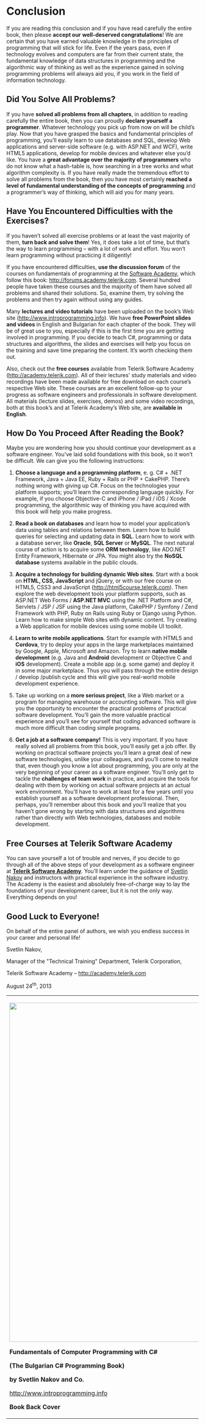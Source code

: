 # Conclusion

If you are reading this conclusion and if you have read carefully the entire book, then please **accept our** **well-deserved congratulations**\! We are certain that you have earned valuable knowledge in the principles of programming that will stick for life. Even if the years pass, even if technology evolves and computers are far from their current state, the fundamental knowledge of data structures in programming and the algorithmic way of thinking as well as the experience gained in solving programming problems will always aid you, if you work in the field of information technology.

## Did You Solve All Problems?

If you have **solved all problems from all chapters**, in addition to reading carefully the entire book, then you can proudly **declare yourself a programmer**. Whatever technology you pick up from now on will be child’s play. Now that you have grasped the basics and fundamental principles of programming, you’ll easily learn to use databases and SQL, develop Web applications and server-side software (e.g. with ASP.NET and WCF), write HTML5 applications, develop for mobile devices and whatever else you’d like. You have a **great advantage over the majority of programmers** who do not know what a hash-table is, how searching in a tree works and what algorithm complexity is. If you have really made the tremendous effort to solve all problems from the book, then you have most certainly **reached a level of fundamental understanding of the concepts of programming** and a programmer’s way of thinking, which will aid you for many years.

## Have You Encountered Difficulties with the Exercises?

If you haven’t solved all exercise problems or at least the vast majority of them, **turn back and solve them**\! Yes, it does take a lot of time, but that’s the way to learn programming – with a lot of work and effort. You won’t learn programming without practicing it diligently\!

If you have encountered difficulties, **use the discussion forum** of the courses on fundamentals of programming at the [Software Academy](http://softuni.bg), which follow this book: [<span class="underline">http://forums.academy.telerik.com</span>](http://forums.academy.telerik.com/). Several hundred people have taken these courses and the majority of them have solved all problems and shared their solutions. So, examine them, try solving the problems and then try again without using any guides.

Many **lectures and video tutorials** have been uploaded on the book’s Web site ([<span class="underline">http://www.introprogramming.info</span>](http://www.introprogramming.info)). We have **free PowerPoint slides and videos** in English and Bulgarian for each chapter of the book. They will be of great use to you, especially if this is the first time you are getting involved in programming. If you decide to teach C\#, programming or data structures and algorithms, the slides and exercises will help you focus on the training and save time preparing the content. It’s worth checking them out.

Also, check out the **free courses** available from Telerik Software Academy ([<span class="underline">http://academy.telerik.com</span>](http://academy.telerik.com)). All of their lectures' study materials and video recordings have been made available for free download on each course’s respective Web site. These courses are an excellent follow-up to your progress as software engineers and professionals in software development. All materials (lecture slides, exercises, demos) and some video recordings, both at this book’s and at Telerik Academy’s Web site, are **available in English**.

## How Do You Proceed After Reading the Book?

Maybe you are wondering how you should continue your development as a software engineer. You’ve laid solid foundations with this book, so it won’t be difficult. We can give you the following instructions:

1.  **Choose a language and a programming platform**, e. g. C\# + .NET Framework, Java + Java EE, Ruby + Rails or PHP + CakePHP. There’s nothing wrong with giving up C\#. Focus on the technologies your platform supports; you’ll learn the corresponding language quickly. For example, if you choose Objective-C and iPhone / iPad / iOS / Xcode programming, the algorithmic way of thinking you have acquired with this book will help you make progress.

2.  **Read a book on databases** and learn how to model your application’s data using tables and relations between them. Learn how to build queries for selecting and updating data in **SQL**. Learn how to work with a database server, like **Oracle**, **SQL Server** or **MySQL**. The next natural course of action is to acquire some **ORM technology**, like ADO.NET Entity Framework, Hibernate or JPA. You might also try the **NoSQL database** systems available in the public clouds.

3.  **Acquire a technology for building dynamic Web sites**. Start with a book on **HTML, CSS, JavaScript** and jQuery, or with our free course on HTML5, CSS3 and JavaScript ([<span class="underline">http://html5course.telerik.com</span>](http://html5course.telerik.com/)). Then explore the web development tools your platform supports, such as ASP.NET Web Forms / **ASP.NET MVC** using the .NET Platform and C\#, Servlets / JSP / JSF using the Java platform, CakePHP / Symfony / Zend Framework with PHP, Ruby on Rails using Ruby or Django using Python. Learn how to make simple Web sites with dynamic content. Try creating a Web application for mobile devices using some mobile UI toolkit.

4.  **Learn to write mobile applications**. Start for example with HTML5 and **Cordova**, try to deploy your apps in the large marketplaces maintained by Google, Apple, Microsoft and Amazon. Try to learn **native mobile development** (e.g. Java and **Android** development or Objective C and **iOS** development). Create a mobile app (e.g. some game) and deploy it in some major marketplace. Thus you will pass through the entire design / develop /publish cycle and this will give you real-world mobile development experience.

5.  Take up working on a **more serious project**, like a Web market or a program for managing warehouse or accounting software. This will give you the opportunity to encounter the practical problems of practical software development. You’ll gain the more valuable practical experience and you’ll see for yourself that coding advanced software is much more difficult than coding simple programs.

6.  **Get a job at a software company\!** This is very important. If you have really solved all problems from this book, you’ll easily get a job offer. By working on practical software projects you’ll learn a great deal of new software technologies, unlike your colleagues, and you’ll come to realize that, even though you know a lot about programming, you are only at the very beginning of your career as a software engineer. You’ll only get to tackle the **challenges of team work** in practice, and acquire the tools for dealing with them by working on actual software projects at an actual work environment. You’ll have to work at least for a few years until you establish yourself as a software development professional. Then, perhaps, you’ll remember about this book and you’ll realize that you haven’t gone wrong by starting with data structures and algorithms rather than directly with Web technologies, databases and mobile development.

## Free Courses at Telerik Software Academy

You can save yourself a lot of trouble and nerves, if you decide to go through all of the above steps of your development as a software engineer at [**<span class="underline">Telerik Software Academy</span>**](http://academy.telerik.com). You’ll learn under the guidance of [<span class="underline">Svetlin Nakov</span>](http://www.nakov.com) and instructors with practical experience in the software industry. The Academy is the easiest and absolutely free-of-charge way to lay the foundations of your development career, but it is not the only way. Everything depends on you\!

## Good Luck to Everyone\!

On behalf of the entire panel of authors, we wish you endless success in your career and personal life\!

Svetlin Nakov,

Manager of the "Technical Training" Department, Telerik Corporation,

Telerik Software Academy – [<span class="underline">http://academy.telerik.com</span>](http://academy.telerik.com)

August 24<sup>th</sup>, 2013

<table>
<tbody>
<tr class="odd">
<td><p><img src="media/image203.jpeg" style="width:6.4993in;height:9.25831in" /></p>
<p><strong>Fundamentals of Computer Programming with C#</strong></p>
<p><strong>(The Bulgarian C# Programming Book)</strong></p>
<p><strong>by Svetlin Nakov and Co.</strong></p>
<p><a href="http://www.introprogramming.info">http://www.introprogramming.info</a></p>
<p><strong>Book Back Cover</strong></p></td>
</tr>
</tbody>
</table>

